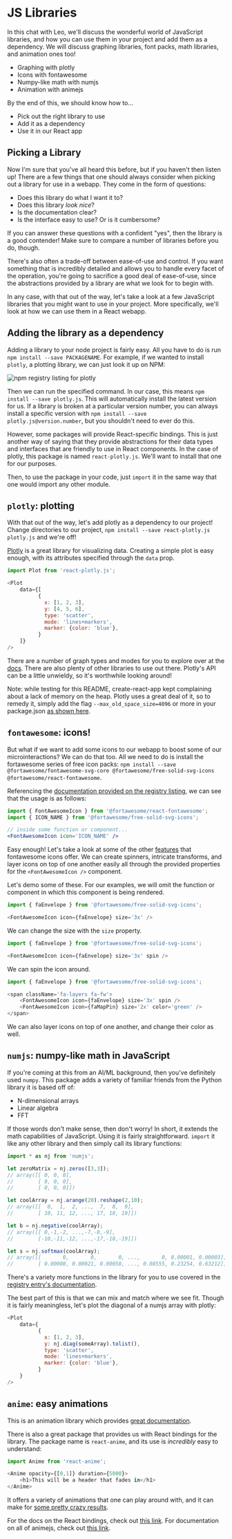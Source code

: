 # JS Libraries

In this chat with Leo, we'll discuss the wonderful world of JavaScript libraries, and how you can use them in your project and add them as a dependency. We will discuss graphing libraries, font packs, math libraries, and animation ones too!
* Graphing with plotly
* Icons with fontawesome
* Numpy-like math with numjs
* Animation with animejs

By the end of this, we should know how to...
* Pick out the right library to use
* Add it as a dependency
* Use it in our React app

## Picking a Library

Now I'm sure that you've all heard this before, but if you haven't then listen up! There are a few things that one should always consider when picking out a library for use in a webapp. They come in the form of questions:
* Does this library do what I want it to?
* Does this library *look nice*?
* Is the documentation clear?
* Is the interface easy to use? Or is it cumbersome?

If you can answer these questions with a confident "yes", then the library is a good contender! Make sure to compare a number of libraries before you do, though.

There's also often a trade-off between ease-of-use and control. If you want something that is incredibly detailed and allows you to handle every facet of the operation, you're going to sacrifice a good deal of ease-of-use, since the abstractions provided by a library are what we look for to begin with.

In any case, with that out of the way, let's take a look at a few JavaScript libraries that you might want to use in your project. More specifically, we'll look at how we can use them in a React webapp.

## Adding the library as a dependency

Adding a library to your node project is fairly easy. All you have to do is run `npm install --save PACKAGENAME`. For example, if we wanted to install `plotly`, a plotting library, we can just look it up on NPM:

![npm registry listing for plotly](images/plotly.png)

Then we can run the specified command. In our case, this means `npm install --save plotly.js`. This will automatically install the latest version for us. If a library is broken at a particular version number, you can always install a specific version with `npm install --save plotly.js@version.number`, but you shouldn't need to ever do this.

However, some packages will provide React-specific bindings. This is just another way of saying that they provide abstractions for their data types and interfaces that are friendly to use in React components. In the case of plotly, this package is named `react-plotly.js`. We'll want to install that one for our purposes.

Then, to use the package in your code, just `import` it in the same way that one would import any other module.

## `plotly`: plotting

With that out of the way, let's add plotly as a dependency to our project! Change directories to our project, `npm install --save react-plotly.js plotly.js` and we're off!

[Plotly](https://plotly.com/javascript/) is a great library for visualizing data. Creating a simple plot is easy enough, with its attributes specified through the `data` prop.

```js
import Plot from 'react-plotly.js';

<Plot
    data={[
          {
            x: [1, 2, 3],
            y: [4, 5, 6],
            type: 'scatter',
            mode: 'lines+markers',
            marker: {color: 'blue'},
          }
    ]}
/>
```

There are a number of graph types and modes for you to explore over at the [docs](https://plotly.com/python/basic-charts/). There are also plenty of other libraries to use out there. Plotly's API can be a little unwieldy, so it's worthwhile looking around!

Note: while testing for this README, create-react-app kept complaining about a lack of memory on the heap. Plotly uses a great deal of it, so to remedy it, simply add the flag `--max_old_space_size=4096` or more in your package.json [as shown here](jslib/package.json).

## `fontawesome`: icons!

But what if we want to add some icons to our webapp to boost some of our microinteractions? We can do that too. All we need to do is install the fortawesome series of free icon packs: `npm install --save @fortawesome/fontawesome-svg-core @fortawesome/free-solid-svg-icons @fortawesome/react-fontawesome`.

Referencing the [documentation provided on the registry listing](https://www.npmjs.com/package/@fortawesome/react-fontawesome#usage), we can see that the usage is as follows:

```jsx
import { FontAwesomeIcon } from '@fortawesome/react-fontawesome';
import { ICON_NAME } from '@fortawesome/free-solid-svg-icons';

// inside some function or component...
<FontAwesomeIcon icon='ICON_NAME' />
```

Easy enough! Let's take a look at some of the other [features](https://www.npmjs.com/package/@fortawesome/react-fontawesome#features) that fontawesome icons offer. We can create spinners, intricate transforms, and layer icons on top of one another easily all through the provided properties for the `<FontAwesomeIcon />` component.

Let's demo some of these. For our examples, we will omit the function or component in which this component is being rendered.

```js
import { faEnvelope } from '@fortawesome/free-solid-svg-icons';

<FontAwesomeIcon icon={faEnvelope} size='3x' />
```

We can change the size with the `size` property.

```js
import { faEnvelope } from '@fortawesome/free-solid-svg-icons';

<FontAwesomeIcon icon={faEnvelope} size='3x' spin />
```

We can spin the icon around.

```js
import { faEnvelope } from '@fortawesome/free-solid-svg-icons';

<span className='fa-layers fa-fw'>
    <FontAwesomeIcon icon={faEnvelope} size='3x' spin />
    <FontAwesomeIcon icon={faMapPin} size='2x' color='green' />
</span>
```

We can also layer icons on top of one another, and change their color as well.

## `numjs`: numpy-like math in JavaScript

If you're coming at this from an AI/ML background, then you've definitely used `numpy`. This package adds a variety of familiar friends from the Python library it is based off of:
* N-dimensional arrays
* Linear algebra
* FFT

If those words don't make sense, then don't worry! In short, it extends the math capabilities of JavaScript. Using it is fairly straightforward. `import` it like any other library and then simply call its library functions:

```js
import * as nj from 'numjs';

let zeroMatrix = nj.zeros([3,3]);
// array([[ 0, 0, 0],
//        [ 0, 0, 0],
//        [ 0, 0, 0]])

let coolArray = nj.arange(20).reshape(2,10);
// array([[  0,  1,  2, ...,  7,  8,  9],
//        [ 10, 11, 12, ..., 17, 18, 19]])

let b = nj.negative(coolArray);
// array([[ 0,-1,-2, ...,-7,-8,-9],
//        [-10,-11,-12, ...,-17,-18,-19]])

let s = nj.softmax(coolArray);
// array([[       0,       0,       0, ...,       0, 0.00001, 0.00003],
//        [ 0.00008, 0.00021, 0.00058, ..., 0.08555, 0.23254, 0.63212]])
```

There's a variety more functions in the library for you to use covered in the [registry entry's documentation](https://www.npmjs.com/package/numjs).

The best part of this is that we can mix and match where we see fit. Though it is fairly meaningless, let's plot the diagonal of a numjs array with plotly:

```js
<Plot
    data={
          {
            x: [1, 2, 3],
            y: nj.diag(someArray).tolist(),
            type: 'scatter',
            mode: 'lines+markers',
            marker: {color: 'blue'},
          }
    }
/>
```

## `anime`: easy animations

This is an animation library which provides [great documentation](https://animejs.com/).

There is also a great package that provides us with React bindings for the library. The package name is `react-anime`, and its use is *incredibly* easy to understand:

```js
import Anime from 'react-anime';

<Anime opacity={[0,1]} duration={5000}>
    <h1>This will be a header that fades in</h1>
</Anime>
```

It offers a variety of animations that one can play around with, and it can make for [some pretty crazy results](https://animejs.com/#animate-anything).

For the docs on the React bindings, check out [this link](https://alain.xyz/libraries/react-anime). For documentation on all of animejs, check out [this link](https://animejs.com/documentation/).